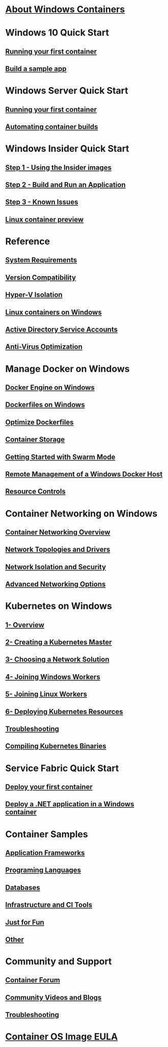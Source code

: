 # [About Windows Containers](about/index.md)

# Windows 10 Quick Start
## [Running your first container](quick-start/quick-start-windows-10.md)
## [Build a sample app](quick-start/building-sample-app.md)

# Windows Server Quick Start
## [Running your first container](quick-start/quick-start-windows-server.md)
## [Automating container builds](quick-start/quick-start-images.md)

# Windows Insider Quick Start
## [Step 1 - Using the Insider images](quick-start/Using-Insider-Container-Images.md)
## [Step 2 - Build and Run an Application](quick-start/Nano-RS3-.NET-Core-and-PS.md)
## [Step 3 - Known Issues](quick-start/Insider-Known-Issues.md)
## [Linux container preview](deploy-containers/linux-containers.md)

# Reference
## [System Requirements](deploy-containers/system-requirements.md)
## [Version Compatibility](deploy-containers/version-compatibility.md)
## [Hyper-V Isolation](manage-containers/hyperv-container.md)
## [Linux containers on Windows](about/lcow.md)
## [Active Directory Service Accounts](manage-containers/manage-serviceaccounts.md)
## [Anti-Virus Optimization](https://msdn.microsoft.com/en-us/windows/hardware/drivers/ifs/anti-virus-optimization-for-windows-containers)

# Manage Docker on Windows
## [Docker Engine on Windows](manage-docker/configure-docker-daemon.md)
## [Dockerfiles on Windows](manage-docker/manage-windows-dockerfile.md)
## [Optimize Dockerfiles](manage-docker/optimize-windows-dockerfile.md)
## [Container Storage](manage-containers/container-storage.md)
## [Getting Started with Swarm Mode](manage-containers/swarm-mode.md)
## [Remote Management of a Windows Docker Host](management/manage_remotehost.md)
## [Resource Controls](manage-containers/resource-controls.md)

# Container Networking on Windows
## [Container Networking Overview](container-networking/architecture.md)
## [Network Topologies and Drivers](container-networking/network-drivers-topologies.md)
## [Network Isolation and Security](container-networking/network-isolation-security.md)
## [Advanced Networking Options](container-networking/advanced.md)

# Kubernetes on Windows 
## [1- Overview](kubernetes/getting-started-kubernetes-windows.md)
## [2- Creating a Kubernetes Master](kubernetes/creating-a-linux-master.md)
## [3- Choosing a Network Solution](kubernetes/network-topologies.md)
## [4- Joining Windows Workers](kubernetes/joining-windows-workers.md)
## [5- Joining Linux Workers](kubernetes/joining-linux-workers.md)
## [6- Deploying Kubernetes Resources](kubernetes/deploying-resources.md)
## [Troubleshooting](kubernetes/common-problems.md)
## [Compiling Kubernetes Binaries](kubernetes/compiling-kubernetes-binaries.md)

# Service Fabric Quick Start
## [Deploy your first container](/azure/service-fabric/service-fabric-quickstart-containers)
## [Deploy a .NET application in a Windows container](/azure/service-fabric/service-fabric-host-app-in-a-container) 

# Container Samples
## [Application Frameworks](samples.md#Application-Frameworks)
## [Programing Languages](samples.md#Programing-Languages)
## [Databases](samples.md#Databases)
## [Infrastructure and CI Tools](samples.md#Infrastructure-and-CI-Tools)
## [Just for Fun](samples.md#Just-for-Fun)
## [Other](samples.md#Other)


# Community and Support
## [Container Forum](https://social.msdn.microsoft.com/Forums/en-US/home?forum=windowscontainers)
## [Community Videos and Blogs](communitylinks.md)
## [Troubleshooting](troubleshooting.md)


# [Container OS Image EULA](Images_EULA.md)
